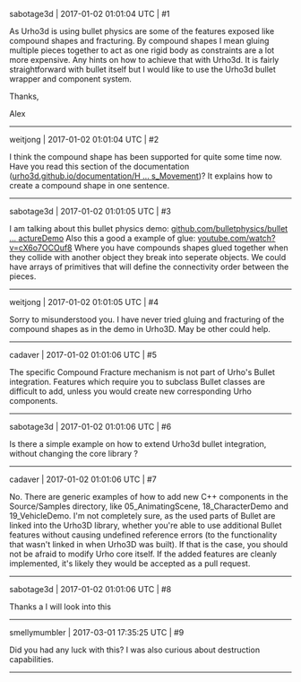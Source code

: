 sabotage3d | 2017-01-02 01:01:04 UTC | #1

As Urho3d is using bullet physics are some of the features exposed like compound shapes and fracturing. By compound shapes I mean gluing multiple pieces together to act as one rigid body as constraints are a lot more expensive. Any hints on how to achieve that with Urho3d. It is fairly straightforward with bullet itself but I would like to use the Urho3d bullet wrapper and component system.

Thanks,

Alex

-------------------------

weitjong | 2017-01-02 01:01:04 UTC | #2

I think the compound shape has been supported for quite some time now. Have you read this section of the documentation ([urho3d.github.io/documentation/H ... s_Movement](http://urho3d.github.io/documentation/HEAD/_physics.html#Physics_Movement))?  It explains how to create a compound shape in one sentence.

-------------------------

sabotage3d | 2017-01-02 01:01:05 UTC | #3

I am talking about this bullet physics demo: [github.com/bulletphysics/bullet ... actureDemo](https://github.com/bulletphysics/bullet3/tree/master/Demos/FractureDemo) 
Also this a good a example of glue: [youtube.com/watch?v=cX6o7OCOuf8](https://www.youtube.com/watch?v=cX6o7OCOuf8)
Where you have compounds shapes glued together when they collide with another object they break into seperate objects. 
We could have arrays of primitives that will define the connectivity order between the pieces.

-------------------------

weitjong | 2017-01-02 01:01:05 UTC | #4

Sorry to misunderstood you. I have never tried gluing and fracturing of the compound shapes as in the demo in Urho3D. May be other could help.

-------------------------

cadaver | 2017-01-02 01:01:06 UTC | #5

The specific Compound Fracture mechanism is not part of Urho's Bullet integration. Features which require you to subclass Bullet classes are difficult to add, unless you would create new corresponding Urho components.

-------------------------

sabotage3d | 2017-01-02 01:01:06 UTC | #6

Is there a simple example on how to extend Urho3d bullet integration, without changing the core library ?

-------------------------

cadaver | 2017-01-02 01:01:06 UTC | #7

No. There are generic examples of how to add new C++ components in the Source/Samples directory, like 05_AnimatingScene, 18_CharacterDemo and 19_VehicleDemo. I'm not completely sure, as the used parts of Bullet are linked into the Urho3D library, whether you're able to use additional Bullet features without causing undefined reference errors (to the functionality that wasn't linked in when Urho3D was built). If that is the case, you should not be afraid to modify Urho core itself. If the added features are cleanly implemented, it's likely they would be accepted as a pull request.

-------------------------

sabotage3d | 2017-01-02 01:01:06 UTC | #8

Thanks a I will look into this

-------------------------

smellymumbler | 2017-03-01 17:35:25 UTC | #9

Did you had any luck with this? I was also curious about destruction capabilities.

-------------------------

